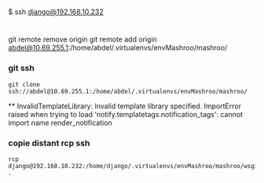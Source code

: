 #
$ ssh django@192.168.10.232

#
git remote remove  origin
git remote add origin abdel@10.69.255.1:/home/abdel/.virtualenvs/envMashroo/mashroo/

### git ssh
```sys
git clone ssh://abdel@10.69.255.1:/home/abdel/.virtualenvs/envMashroo/mashroo/
```
**
InvalidTemplateLibrary: Invalid template library specified. ImportError raised when trying to load 'notify.templatetags.notification_tags': cannot import name render_notification

### copie distant rcp ssh

```sys
rcp django@192.168.10.232:/home/django/.virtualenvs/envMashroo/mashroo/wsgi.py .
```
